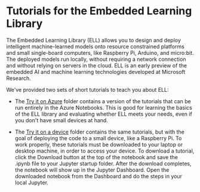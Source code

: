 # Tutorials for the Embedded Learning Library

The Embedded Learning Library (ELL) allows you to design and deploy intelligent machine-learned models onto resource constrained platforms and small single-board computers, like Raspberry Pi, Arduino, and micro:bit. The deployed models run locally, without requiring a network connection and without relying on servers in the cloud. ELL is an early preview of the embedded AI and machine learning technologies developed at Microsoft Research.

We've provided two sets of short tutorials to teach you about ELL:

* The [Try it on Azure](https://notebooks.azure.com/microsoft-ell/libraries/tutorials/tree/Try%20it%20on%20Azure) folder contains a version of the tutorials that can be run entirely in the Azure Notebooks. This is good for learning the basics of the ELL library and evaluating whether ELL meets your needs, even if you don't have small devices at hand.

* The [Try it on a device](https://notebooks.azure.com/microsoft-ell/libraries/tutorials/tree/Try%20it%20on%20on%20a%20device) folder contains the same tutorials, but with the goal of deploying the code to a small device, like a Raspberry Pi. To work properly, these tutorials must be downloaded to your laptop or desktop machine, in order to access your device. To download a tutorial, click the Download button at the top of the notebook and save the .ipynb file to your Jupyter startup folder. After the download completes, the notebook will show up in the Jupyter Dashboard. Open the downloaded notebook from the Dashboard and do the steps in your local Jupyter. 
